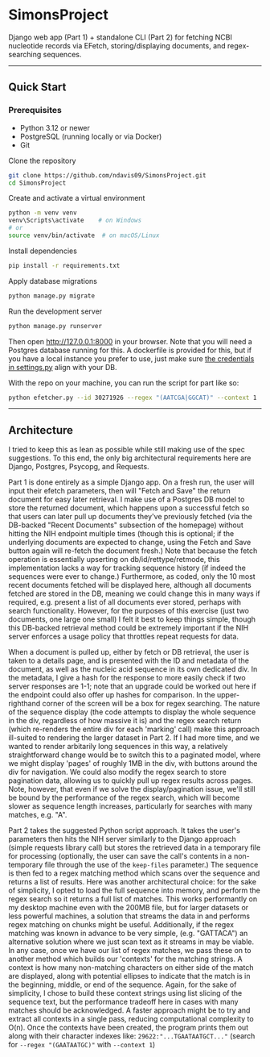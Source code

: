 # SimonsProject

Django web app (Part 1) + standalone CLI (Part 2) for fetching NCBI nucleotide records via EFetch, storing/displaying documents, and regex-searching sequences.

---

## Quick Start

### Prerequisites
- Python 3.12 or newer  
- PostgreSQL (running locally or via Docker)  
- Git

Clone the repository
```bash
git clone https://github.com/ndavis09/SimonsProject.git
cd SimonsProject
```

Create and activate a virtual environment
```bash
python -m venv venv
venv\Scripts\activate    # on Windows
# or 
source venv/bin/activate  # on macOS/Linux
```

Install dependencies
```bash
pip install -r requirements.txt
```

Apply database migrations
```bash
python manage.py migrate
```

Run the development server
```bash
python manage.py runserver
```

Then open http://127.0.0.1:8000 in your browser.  Note that you will need a Postgres database running for this.  A dockerfile is provided for this, but if you have a local instance you prefer to use, just make sure [the credentials in settings.py](https://github.com/ndavis09/SimonsProject/blob/81b8f90c7a90da917bbd7237e70708773fce4fc0/SimonsProject/settings.py#L78-L83) align with your DB.

With the repo on your machine, you can run the script for part like so:

```bash
python efetcher.py --id 30271926 --regex "(AATCGA|GGCAT)" --context 1
```

---

## Architecture

I tried to keep this as lean as possible while still making use of the spec suggestions.  To this end, the only big architectural requirements here are Django, Postgres, Psycopg, and Requests.

Part 1 is done entirely as a simple Django app.  On a fresh run, the user will input their efetch parameters, then will "Fetch and Save" the return document for easy later retrieval.  I make use of a Postgres DB model to store the returned document, which happens upon a successful fetch so that users can later pull up documents they've previously fetched (via the DB-backed "Recent Documents" subsection of the homepage) without hitting the NIH endpoint multiple times (though this is optional; if the underlying documents are expected to change, using the Fetch and Save button again will re-fetch the document fresh.)  Note that because the fetch operation is essentially upserting on db/id/rettype/retmode, this implementation lacks a way for tracking sequence history (if indeed the sequences were ever to change.)  Furthermore, as coded, only the 10 most recent documents fetched will be displayed here, although all documents fetched are stored in the DB, meaning we could change this in many ways if required, e.g. present a list of all documents ever stored, perhaps with search functionality.  However, for the purposes of this exercise (just two documents, one large one small) I felt it best to keep things simple, though this DB-backed retrieval method could be extremely important if the NIH server enforces a usage policy that throttles repeat requests for data.

When a document is pulled up, either by fetch or DB retrieval, the user is taken to a details page, and is presented with the ID and metadata of the document, as well as the nucleic acid sequence in its own dedicated div.  In the metadata, I give a hash for the response to more easily check if two server responses are 1-1; note that an upgrade could be worked out here if the endpoint could also offer up hashes for comparison.  In the upper-righthand corner of the screen will be a box for regex searching.  The nature of the sequence display (the code attempts to display the whole sequence in the div, regardless of how massive it is) and the regex search return (which re-renders the entire div for each 'marking' call) make this approach ill-suited to rendering the larger dataset in Part 2.  If I had more time, and we wanted to render arbitarily long sequences in this way, a relatively straightforward change would be to switch this to a paginated model, where we might display 'pages' of roughly 1MB in the div, with buttons around the div for navigation.  We could also modify the regex search to store pagination data, allowing us to quickly pull up regex results across pages.  Note, however, that even if we solve the display/pagination issue, we'll still be bound by the performance of the regex search, which will become slower as sequence length increases, particularly for searches with many matches, e.g. "A".

Part 2 takes the suggested Python script approach.  It takes the user's parameters then hits the NIH server similarly to the Django approach (simple requests library call) but stores the retrieved data in a temporary file for processing (optionally, the user can save the call's contents in a non-temporary file through the use of the `keep-files` parameter.)  The sequence is then fed to a regex matching method which scans over the sequence and returns a list of results.  Here was another architectural choice: for the sake of simplicity, I opted to load the full sequence into memory, and perform the regex search so it returns a full list of matches.  This works performantly on my desktop machine even with the 200MB file, but for larger datasets or less powerful machines, a solution that streams the data in and performs regex matching on chunks might be useful.  Additionally, if the regex matching was known in advance to be very simple, (e.g. "GATTACA") an alternative solution where we just scan text as it streams in may be viable.  In any case, once we have our list of regex matches, we pass these on to another method which builds our 'contexts' for the matching strings.  A context is how many non-matching characters on either side of the match are displayed, along with potential ellipses to indicate that the match is in the beginning, middle, or end of the sequence.  Again, for the sake of simplicity, I chose to build these context strings using list slicing of the sequence text, but the performance tradeoff here in cases with many matches should be acknowledged.  A faster approach might be to try and extract all contexts in a single pass, reducing computational complexity to O(n).  Once the contexts have been created, the program prints them out along with their character indexes like:
`29622:"...TGAATAATGCT..."`
(search for `--regex "(GAATAATGC)"` with `--context 1`)





